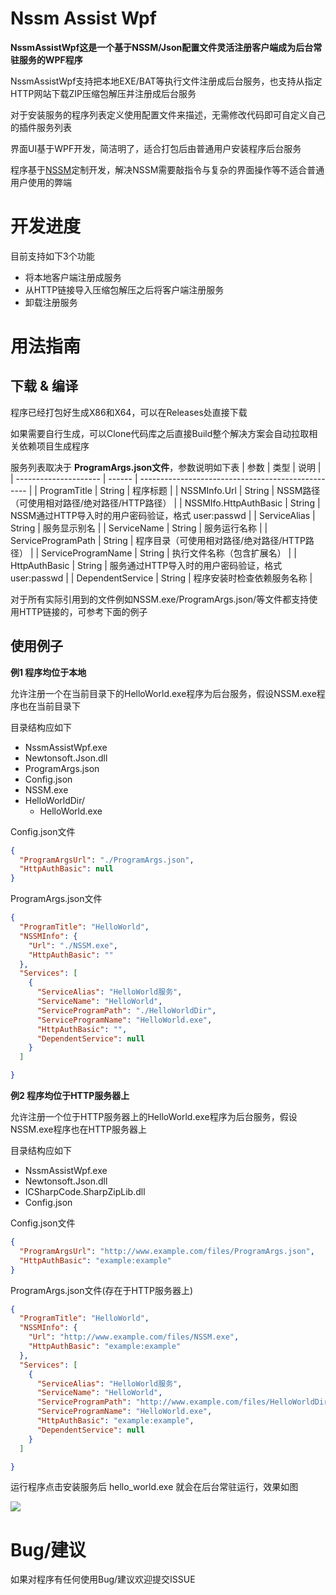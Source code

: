 # Nssm Assist Wpf
**NssmAssistWpf这是一个基于NSSM/Json配置文件灵活注册客户端成为后台常驻服务的WPF程序**

NssmAssistWpf支持把本地EXE/BAT等执行文件注册成后台服务，也支持从指定HTTP网站下载ZIP压缩包解压并注册成后台服务

对于安装服务的程序列表定义使用配置文件来描述，无需修改代码即可自定义自己的插件服务列表

界面UI基于WPF开发，简洁明了，适合打包后由普通用户安装程序后台服务

程序基于[NSSM](https://github.com/kirillkovalenko/nssm)定制开发，解决NSSM需要敲指令与复杂的界面操作等不适合普通用户使用的弊端

# 开发进度
目前支持如下3个功能
- 将本地客户端注册成服务
- 从HTTP链接导入压缩包解压之后将客户端注册服务
- 卸载注册服务


# 用法指南
## 下载 & 编译
程序已经打包好生成X86和X64，可以在Releases处直接下载

如果需要自行生成，可以Clone代码库之后直接Build整个解决方案会自动拉取相关依赖项目生成程序

服务列表取决于 **ProgramArgs.json文件**，参数说明如下表
| 参数                  | 类型   | 说明                                               |
| --------------------- | ------ | -------------------------------------------------- |
| ProgramTitle          | String | 程序标题                                           |
| NSSMInfo.Url          | String | NSSM路径（可使用相对路径/绝对路径/HTTP路径）       |
| NSSMIfo.HttpAuthBasic | String | NSSM通过HTTP导入时的用户密码验证，格式 user:passwd |
| ServiceAlias          | String | 服务显示别名                                       |
| ServiceName           | String | 服务运行名称                                       |
| ServiceProgramPath    | String | 程序目录（可使用相对路径/绝对路径/HTTP路径）       |
| ServiceProgramName    | String | 执行文件名称（包含扩展名）                         |
| HttpAuthBasic         | String | 服务通过HTTP导入时的用户密码验证，格式 user:passwd |
| DependentService      | String | 程序安装时检查依赖服务名称                         |

对于所有实际引用到的文件例如NSSM.exe/ProgramArgs.json/等文件都支持使用HTTP链接的，可参考下面的例子

## 使用例子
**例1 程序均位于本地**

允许注册一个在当前目录下的HelloWorld.exe程序为后台服务，假设NSSM.exe程序也在当前目录下

目录结构应如下
- NssmAssistWpf.exe
- Newtonsoft.Json.dll
- ProgramArgs.json
- Config.json
- NSSM.exe
- HelloWorldDir/
  - HelloWorld.exe

Config.json文件
```Json
{
  "ProgramArgsUrl": "./ProgramArgs.json",
  "HttpAuthBasic": null
}
```

ProgramArgs.json文件
```Json
{
  "ProgramTitle": "HelloWorld",
  "NSSMInfo": {
    "Url": "./NSSM.exe",
    "HttpAuthBasic": ""
  },
  "Services": [
    {
      "ServiceAlias": "HelloWorld服务",
      "ServiceName": "HelloWorld",
      "ServiceProgramPath": "./HelloWorldDir",
      "ServiceProgramName": "HelloWorld.exe",
      "HttpAuthBasic": "",
      "DependentService": null
    }
  ]

}
```

**例2 程序均位于HTTP服务器上**

允许注册一个位于HTTP服务器上的HelloWorld.exe程序为后台服务，假设NSSM.exe程序也在HTTP服务器上

目录结构应如下
- NssmAssistWpf.exe
- Newtonsoft.Json.dll
- ICSharpCode.SharpZipLib.dll
- Config.json

Config.json文件
```Json
{
  "ProgramArgsUrl": "http://www.example.com/files/ProgramArgs.json",
  "HttpAuthBasic": "example:example"
}
```

ProgramArgs.json文件(存在于HTTP服务器上)
```Json
{
  "ProgramTitle": "HelloWorld",
  "NSSMInfo": {
    "Url": "http://www.example.com/files/NSSM.exe",
    "HttpAuthBasic": "example:example"
  },
  "Services": [
    {
      "ServiceAlias": "HelloWorld服务",
      "ServiceName": "HelloWorld",
      "ServiceProgramPath": "http://www.example.com/files/HelloWorldDir",
      "ServiceProgramName": "HelloWorld.exe",
      "HttpAuthBasic": "example:example",
      "DependentService": null
    }
  ]

}
```

运行程序点击安装服务后  hello_world.exe 就会在后台常驻运行，效果如图

![](https://image.chancel.ltd/2020/03/27/e93c01ee14783.png)

# Bug/建议
如果对程序有任何使用Bug/建议欢迎提交ISSUE



